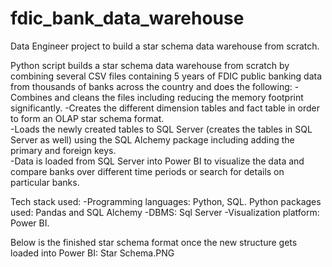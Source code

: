 # fdic_bank_data_warehouse
Data Engineer project to build a star schema data warehouse from scratch. 

Python script builds a star schema data warehouse from scratch by combining several CSV files containing 5 years of FDIC public banking data from thousands of banks across the country and does the following:
-Combines and cleans the files including reducing the memory footprint significantly.
-Creates the different dimension tables and fact table in order to form an OLAP star schema format.  
-Loads the newly created tables to SQL Server (creates the tables in SQL Server as well) using the SQL Alchemy package including adding the primary and foreign keys.    
-Data is loaded from SQL Server into Power BI to visualize the data and compare banks over different time periods or search for details on particular banks.  

Tech stack used:
-Programming languages:  Python, SQL.  Python packages used:  Pandas and SQL Alchemy
-DBMS:  Sql Server
-Visualization platform:  Power BI.  

Below is the finished star schema format once the new structure gets loaded into Power BI:
Star Schema.PNG
